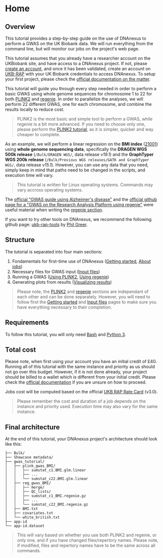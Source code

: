 # Home

## Overview

This tutorial provides a step-by-step guide on the use of DNAnexus to perform a GWAS on the UK Biobank data.
We will run everything from the command line, but will monitor our jobs on the project's web page.

This tutorial assumes that you already have a researcher account on the UKBiobank site, and have access to a DNAnexus project.
If not, please [create an account](https://ams.ukbiobank.ac.uk/ams/signup), and once it has been validated, create an account on [UKB-RAP](https://ukbiobank.dnanexus.com/register) with your UK Biobank credentials to access DNAnexus. To setup your first project, please check the [official documentation on the matter](https://dnanexus.gitbook.io/uk-biobank-rap/getting-started/quickstart/creating-a-project).

This tutorial will guide you through every step needed in order to perform a basic GWAS using whole genome sequences for chromosome 1 to 22 for both [PLINK2](https://www.cog-genomics.org/plink/2.0/) and [regenie](https://rgcgithub.github.io/regenie/). In order to parallelize the analyses, we will perform 22 different GWAS, one for each chromosome, and combine the results locally to reduce cost.

> PLINK2 is the most basic and simple tool to perform a GWAS, while regenie is a bit more advanced.
> If you need to choose only one, please perform the [PLINK2 tutorial](plink.md), as it is simpler, quicker and way cheaper to complete.

As an example, we will perform a linear regression on the **BMI index** ([21001](https://biobank.ndph.ox.ac.uk/ukb/field.cgi?id=21001)) using **whole genome sequencing data**, specifically the **DRAGEN WGS 500k release** (`/Bulk/DRAGEN WGS/`, data release *v19.1*) and the **GraphTyper WGS 200k release** (`/Bulk/Previous WGS releases/GATK and GraphTyper WGS/`, data release *v15.1*).
However, you can use any data that you need, simply keep in mind that paths need to be changed in the scripts, and execution time will vary.

> This tutorial is written for Linux operating systems. Commands may vary accross operating systems.

The [official "GWAS guide using Alzheimer's disease"](https://dnanexus.gitbook.io/uk-biobank-rap/science-corner/gwas-using-alzheimers-disease) and the [official github page for a "GWAS on the Research Analysis Platform using regenie"](https://github.com/dnanexus/UKB_RAP/tree/main/GWAS) were useful material when writing the [regenie section](regenie.md).

If you want to try other tools on DNAnexus, we recommend the following github page: [ukb-rap-tools](https://github.com/pjgreer/ukb-rap-tools) by [Phil Greer](https://github.com/pjgreer).

## Structure

The tutorial is separated into four main sections:

1. Fondamentals for first-time use of DNAnexus ([Getting started](start.md), [About jobs](jobs.md))
2. Necessary files for GWAS input ([Input files](input.md))
3. Running a GWAS ([Using PLINK2](plink.md), [Using regenie](regenie.md))
4. Generating plots from results ([Visualizing results](results.md))

> Please note, the [PLINK2](plink.md) and [regenie](regenie.md) sections are independant of each other and can be done separately. However, you will need to follow first the [Getting started](start.md) and [Input files](input.md) pages to make sure you have everything necessary to their completion.

## Requirements

To follow this tutorial, you will only need [Bash](https://en.wikipedia.org/wiki/Bash_(Unix_shell)) and [Python 3](https://www.python.org/downloads/).

## Total cost

Please note, when first using your account you have an initial credit of £40.
Running all of this tutorial with the same instance and priority as us should not go over this budget.
However, if it is not done already, your project should be billed to a wallet which is different from your initial credit.
Please check the [official documentation](https://documentation.dnanexus.com/admin/billing-and-account-management) if you are unsure on how to proceed.

Jobs cost will be computed based on the official [UKB RAP Rate Card](https://20779781.fs1.hubspotusercontent-na1.net/hubfs/20779781/Product%20Team%20Folder/Rate%20Cards/BiobankResearchAnalysisPlatform_Rate%20Card_Current.pdf) (v3.0).

> Please remember the cost and duration of a job depends on the instance and priority used. Execution time may also vary for the same instance.

## Final architecture

At the end of this tutorial, your DNAnexus project's architecture should look like this:

```text
├── Bulk/
├── Showcase metadata/
├── gwas_tutorial/
│   ├── plink_gwas_BMI/
│   │   ├── sumstat_c1.BMI.glm.linear
│   │   ├── ...
│   │   └── sumstat_c22.BMI.glm.linear
│   ├── reg_gwas_BMI/
│   │   ├── merge/
│   │   ├── QC_lists/
│   │   ├── sumstat_c1_BMI.regenie.gz
│   │   ├── ...
│   │   └── sumstat_c22_BMI.regenie.gz
│   ├── BMI.txt
│   ├── covariates.txt
│   └── white_british.txt
├── app-id
└── app-id.dataset
```

> This will vary based on whether you use both PLINK2 and regenie, or only one, and if you have changed files/repertory names. Please note, if modified, files and repertory names have to be the same across all commands.
